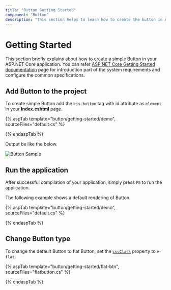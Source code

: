```yaml
---
title: "Button Getting Started"
component: "Button"
description: "This section helps to learn how to create the button in ASP.NET Core application with its basic features in step-by-step procedure."
---
```


# Getting Started

This section briefly explains about how to create a simple Button in your ASP.NET Core application. You can refer [ASP.NET Core Getting Started documentation](../getting-started) page for introduction part of the system requirements and configure the common specifications.

## Add Button to the project

To create simple Button add the `ejs-button` tag with id attribute as `element` in your **Index.cshtml** page.

{% aspTab template="button/getting-started/demo", sourceFiles="default.cs" %}

{% endaspTab %}

Output be like the below.

![Button Sample](./images/button.PNG)

## Run the application

 After successful compilation of your application, simply press `F5` to run the application.

 The following example shows a default rendering of Button.

{% aspTab template="button/getting-started/demo", sourceFiles="default.cs" %}

{% endaspTab %}

## Change Button type

To change the default Button to flat Button, set the [`cssClass`](https://help.syncfusion.com/cr/aspnetcore-js2/Syncfusion.EJ2.Buttons.Button.html#Syncfusion_EJ2_Buttons_Button_CssClass) property to `e-flat`.

{% aspTab template="button/getting-started/flat-btn", sourceFiles="flatbutton.cs" %}

{% endaspTab %}
